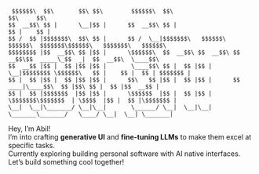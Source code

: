 ```
 $$$$$$\  $$\       $$\ $$\        $$$$$$\  $$\                                     $$\     $$\                 
$$  __$$\ $$ |      \__|$$ |      $$  __$$\ $$ |                                    $$ |    $$ |                
$$ /  $$ |$$$$$$$\  $$\ $$ |      $$ /  \__|$$$$$$$\   $$$$$$\   $$$$$$\  $$$$$$$\$$$$$$\   $$$$$$$\   $$$$$$\  
$$$$$$$$ |$$  __$$\ $$ |$$ |      \$$$$$$\  $$  __$$\ $$  __$$\ $$  __$$\$$  _____\_$$  _|  $$  __$$\  \____$$\ 
$$  __$$ |$$ |  $$ |$$ |$$ |       \____$$\ $$ |  $$ |$$ |  \__|$$$$$$$$ \$$$$$$\   $$ |    $$ |  $$ | $$$$$$$ |
$$ |  $$ |$$ |  $$ |$$ |$$ |      $$\   $$ |$$ |  $$ |$$ |      $$   ____|\____$$\  $$ |$$\ $$ |  $$ |$$  __$$ |
$$ |  $$ |$$$$$$$  |$$ |$$ |      \$$$$$$  |$$ |  $$ |$$ |      \$$$$$$$\$$$$$$$  | \$$$$  |$$ |  $$ |\$$$$$$$ |
\__|  \__|\_______/ \__|\__|       \______/ \__|  \__|\__|       \_______\_______/   \____/ \__|  \__| \_______| 
```
              

Hey, I’m Abil!  
I’m into crafting **generative UI** and **fine-tuning LLMs** to make them excel at specific tasks.  
Currently exploring building personal software with AI native interfaces. <br/> 
Let’s build something cool together!
              
              
